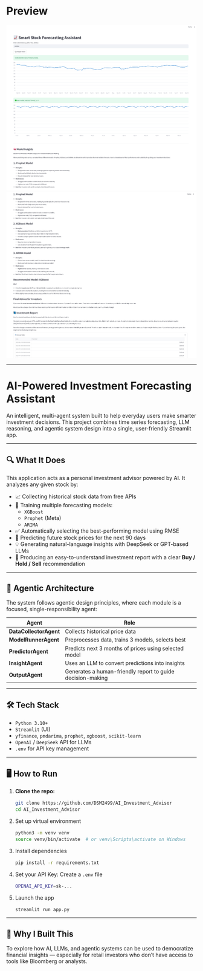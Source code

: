 # Preview
![](assets/SS1.png)
![](assets/SS2.png)

---

# AI-Powered Investment Forecasting Assistant

An intelligent, multi-agent system built to help everyday users make smarter investment decisions. This project combines time series forecasting, LLM reasoning, and agentic system design into a single, user-friendly Streamlit app.

---

## 🔍 What It Does

This application acts as a personal investment advisor powered by AI. It analyzes any given stock by:

- 📈 Collecting historical stock data from free APIs
- 🧠 Training multiple forecasting models:
  - `XGBoost`
  - `Prophet` (Meta)
  - `ARIMA`
- ✅ Automatically selecting the best-performing model using RMSE
- 🔮 Predicting future stock prices for the next 90 days
- 💡 Generating natural-language insights with DeepSeek or GPT-based LLMs
- 📘 Producing an easy-to-understand investment report with a clear **Buy / Hold / Sell** recommendation

---

## 🧠 Agentic Architecture

The system follows agentic design principles, where each module is a focused, single-responsibility agent:

| Agent | Role |
|-------|------|
| **DataCollectorAgent** | Collects historical price data |
| **ModelRunnerAgent**   | Preprocesses data, trains 3 models, selects best |
| **PredictorAgent**     | Predicts next 3 months of prices using selected model |
| **InsightAgent**       | Uses an LLM to convert predictions into insights |
| **OutputAgent**        | Generates a human-friendly report to guide decision-making |

---

## 🛠 Tech Stack

- `Python 3.10+`
- `Streamlit` (UI)
- `yfinance`, `pmdarima`, `prophet`, `xgboost`, `scikit-learn`
- `OpenAI` / `DeepSeek` API for LLMs
- `.env` for API key management

---

## 🖥️ How to Run

1. **Clone the repo:**
   ```bash
   git clone https://github.com/DSM2499/AI_Investment_Advisor
   cd AI_Investment_Advisor
   ```
2. Set up virtual environment
   ```bash
   python3 -m venv venv
   source venv/bin/activate  # or venv\Scripts\activate on Windows
   ```
3. Install dependencies
   ```bash
   pip install -r requirements.txt
   ```
4. Set your API Key:
   Create a `.env` file
   ```bash
   OPENAI_API_KEY=sk-...
   ```
5. Launch the app
   ```bash
   streamlit run app.py
   ```

---

## 🎯 Why I Built This
To explore how AI, LLMs, and agentic systems can be used to democratize financial insights — especially for retail investors who don’t have access to tools like Bloomberg or analysts.
   

